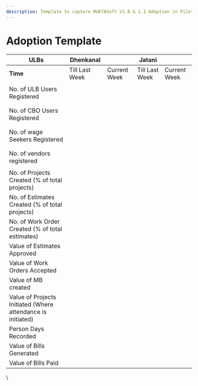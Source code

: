 ```yaml
---
description: Template to capture MUKTASoft V1.0 & 1.1 Adoption in Pilot ULBs
---
```


# Adoption Template



| **ULBs**                                                    | Dhenkanal      |              | Jatani         |              |
| ----------------------------------------------------------- | -------------- | ------------ | -------------- | ------------ |
| **Time**                                                    | Till Last Week | Current Week | Till Last Week | Current Week |
| No. of ULB Users Registered                                 | <p><br></p>    | <p><br></p>  | <p><br></p>    | <p><br></p>  |
| No. of CBO Users Registered                                 | <p><br></p>    |              |                |              |
| No. of wage Seekers Registered                              | <p><br></p>    | <p><br></p>  | <p><br></p>    | <p><br></p>  |
| No. of vendors registered                                   | <p><br></p>    | <p><br></p>  | <p><br></p>    | <p><br></p>  |
| No. of Projects Created (% of total projects)               | <p><br></p>    | <p><br></p>  | <p><br></p>    | <p><br></p>  |
| No. of Estimates Created (% of total projects)              |                |              |                |              |
| No. of Work Order Created (% of total estimates)            |                |              |                |              |
| Value of Estimates Approved                                 |                |              |                |              |
| Value of Work Orders Accepted                               |                |              |                |              |
| Value of MB created                                         |                |              |                |              |
| Value of Projects Initiated (Where attendance is initiated) |                |              |                |              |
| Person Days Recorded                                        |                |              |                |              |
| Value of Bills Generated                                    |                |              |                |              |
| Value of Bills Paid                                         |                |              |                |              |

&#x20;

\
